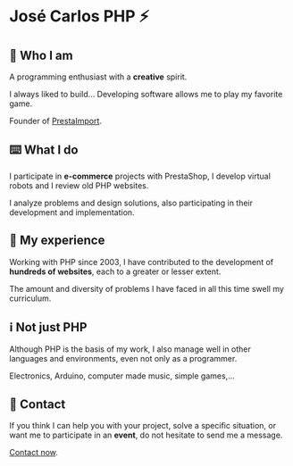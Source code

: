 # José Carlos PHP ⚡

## 👤 Who I am
A programming enthusiast with a **creative** spirit.

I always liked to build... Developing software allows me to play my favorite game.

Founder of [PrestaImport](https://prestaimport.com/).

## ⌨️ What I do
I participate in **e-commerce** projects with PrestaShop, I develop virtual robots and I review old PHP websites.

I analyze problems and design solutions, also participating in their development and implementation.

## 📁 My experience
Working with PHP since 2003, I have contributed to the development of **hundreds of websites**, each to a greater or lesser extent.

The amount and diversity of problems I have faced in all this time swell my curriculum.

## ℹ️ Not just PHP
Although PHP is the basis of my work, I also manage well in other languages and environments, even not only as a programmer.

Electronics, Arduino, computer made music, simple games,...

## 📧 Contact
If you think I can help you with your project, solve a specific situation, or want me to participate in an **event**, do not hesitate to send me a message.

[Contact now](https://josecarlosphp.com/en/contact/).
